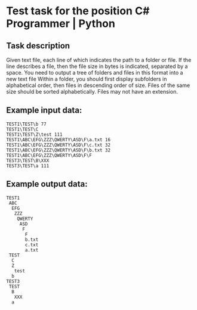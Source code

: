 # Test task for the position C# Programmer | Python
## Task description
Given text file, each line of which indicates the path to a folder or file.
If the line describes a file, then the file size in bytes is indicated, separated by a space.
You need to output a tree of folders and files in this format into a new text file
Within a folder, you should first display subfolders in alphabetical order, then files in descending order of size.
Files of the same size should be sorted alphabetically. Files may not have an extension.

## Example input data:
```
TEST1\TEST\b 77  
TEST1\TEST\C  
TEST1\TEST\Z\test 111  
TEST1\ABC\EFG\ZZZ\QWERTY\ASD\F\a.txt 16  
TEST1\ABC\EFG\ZZZ\QWERTY\ASD\F\c.txt 32  
TEST1\ABC\EFG\ZZZ\QWERTY\ASD\F\b.txt 32  
TEST1\ABC\EFG\ZZZ\QWERTY\ASD\F\F  
TEST3\TEST\B\XXX  
TEST3\TEST\a 111
```

## Example output data:
```
TEST1  
 ABC  
  EFG  
   ZZZ  
    QWERTY  
     ASD  
      F  
       F  
       b.txt  
       c.txt  
       a.txt  
 TEST  
  C  
  Z  
   test  
  b  
TEST3  
 TEST  
  B  
   XXX  
  a
```

